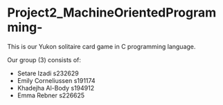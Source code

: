 # Project2_MachineOrientedProgramming-
This is our Yukon solitaire card game in C programming language.

Our group (3) consists of:
- Setare Izadi s232629
- Emily Corneliussen s191174
- Khadejha Al-Body s194912
- Emma Rebner s226625